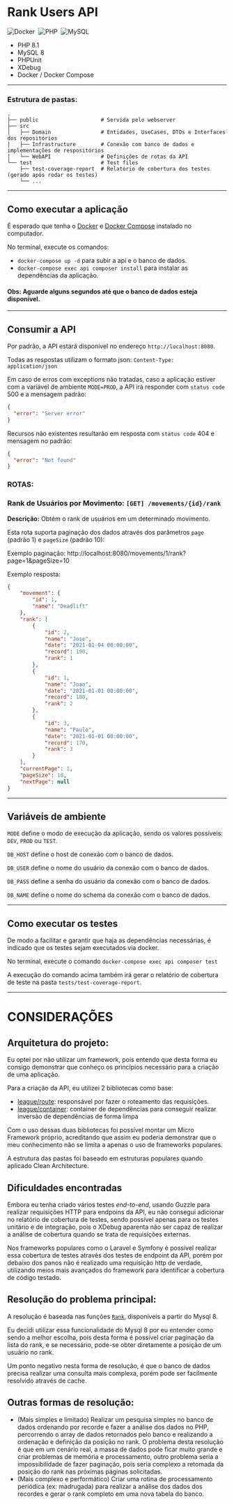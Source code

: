 # Rank Users API 
![Docker](https://img.shields.io/badge/docker-%230db7ed.svg?style=flat&logo=docker&logoColor=white)&nbsp;
![PHP](https://img.shields.io/badge/php-%23777BB4.svg?style=flat&logo=php&logoColor=white)&nbsp;
![MySQL](https://img.shields.io/badge/mysql-%2300f.svg?style=flat&logo=mysql&logoColor=white)&nbsp;

- PHP 8.1
- MySQL 8
- PHPUnit
- XDebug
- Docker / Docker Compose

---
### Estrutura de pastas:
    .
    ├── public                    # Servida pelo webserver
    ├── src
    │   ├── Domain                # Entidades, UseCases, DTOs e Interfaces dos repositórios
    │   ├── Infrastructure        # Conexão com banco de dados e implementações de respositórios
    │   └── WebAPI                # Definições de rotas da API
    └── test                      # Test files
        ├── test-coverage-report  # Relatório de cobertura dos testes (gerado após rodar os testes)
        └── ...

---

## Como executar a aplicação

É esperado que tenha o
[Docker](https://www.docker.com/get-started) e
[Docker Compose](https://docs.docker.com/compose/install/)
instalado no computador.

No terminal, execute os comandos:
- `docker-compose up -d` para subir a api e o banco de dados.
- `docker-compose exec api composer install` para instalar as dependências da aplicação.

#### Obs: Aguarde alguns segundos até que o banco de dados esteja disponível. 

---

## Consumir a API

Por padrão, a API estará disponível no endereço `http://localhost:8080`. 

Todas as respostas utilizam o formato json: `Content-Type: application/json` 

Em caso de erros com exceptions não tratadas, caso a aplicação estiver com a 
variável de ambiente `MODE=PROD`, a API irá responder com `status code` 500 e a mensagem padrão:
```json
{
  "error": "Server error"
}
```

Recursos não existentes resultarão em resposta com `status code` 404 e mensagem no padrão:

```json
{
  "error": "Not found"
}
```


### ROTAS:
### Rank de Usuários por Movimento: `[GET] /movements/{id}/rank`


**Descrição:** Obtém o rank de usuários em um determinado movimento. 


Esta rota suporta paginação dos dados através dos parâmetros `page` (padrão 1) e `pageSize` (padrão 10):

Exemplo paginação: http://localhost:8080/movements/1/rank?page=1&pageSize=10

Exemplo resposta:

```json
{
    "movement": {
        "id": 1,
        "name": "Deadlift"
    },
    "rank": [
        {
            "id": 2,
            "name": "Jose",
            "date": "2021-01-04 00:00:00",
            "record": 190,
            "rank": 1
        },
        {
            "id": 1,
            "name": "Joao",
            "date": "2021-01-01 00:00:00",
            "record": 180,
            "rank": 2
        },
        {
            "id": 3,
            "name": "Paulo",
            "date": "2021-01-01 00:00:00",
            "record": 170,
            "rank": 3
        }
    ],
    "currentPage": 1,
    "pageSize": 10,
    "nextPage": null
}
```

---

## Variáveis de ambiente
`MODE` define o modo de execução da aplicação, sendo os valores possíveis: `DEV`, `PROD` ou `TEST`.

`DB_HOST` define o host de conexão com o banco de dados.

`DB_USER` define o nome do usuário da conexão com o banco de dados.

`DB_PASS` define a senha do usuário da conexão com o banco de dados.

`DB_NAME` define o nome do schema da conexão com o banco de dados.

---

## Como executar os testes

De modo a facilitar e garantir que haja as dependências necessárias, é indicado que os testes sejam executados via docker.

No terminal, execute o comando `docker-compose exec api composer test`

A execução do comando acima também irá gerar o relatório de cobertura de teste na pasta `tests/test-coverage-report`.

---


# CONSIDERAÇÕES

## Arquitetura do projeto:
Eu optei por não utilizar um framework, pois entendo que desta forma eu consigo demonstrar que conheço os princípios necessário para a criação de uma aplicação. 

Para a criação da API, eu utilizei 2 bibliotecas como base:
- [league/route](https://route.thephpleague.com/): responsável por fazer o roteamento das requisições.
- [league/container](https://container.thephpleague.com/): container de dependências para conseguir realizar inversão de dependências de forma limpa

Com o uso dessas duas bibliotecas foi possível montar um Micro Framework próprio, acreditando que assim eu poderia demonstrar que o meu conhecimento não se limita a apenas o uso de frameworks populares.

A estrutura das pastas foi baseado em estruturas populares quando aplicado Clean Architecture.

## Dificuldades encontradas
Embora eu tenha criado vários testes _end-to-end_, usando Guzzle para realizar requisições HTTP para endpoins da API, 
eu não consegui adicionar no relatório de cobertura de testes, sendo possível apenas para os testes unitário e de integração,
pois o XDebug aparenta não ser capaz de realizar a análise de cobertura quando se trata de requisições externas. 

Nos frameworks populares como o Laravel e Symfony é possível realizar essa cobertura de testes através dos testes de endpoint da API, 
porém por debaixo dos panos não é realizado uma requisição http de verdade, utilizando meios mais avançados do framework para identificar
a cobertura de código testado.

## Resolução do problema principal:
A resolução é baseada nas funções [`Rank`](https://dev.mysql.com/doc/refman/8.0/en/window-function-descriptions.html), disponíveis a partir do Mysql 8.

Eu decidi utilizar essa funcionalidade do Mysql 8 por eu entender como sendo a melhor escolha, pois desta forma é possível criar 
paginação da lista do rank, e se necessário, pode-se obter diretamente a posição de um usuário no rank.

Um ponto negativo nesta forma de resolução, é que o banco de dados precisa realizar uma consulta mais complexa, porém pode ser facilmente resolvido através de cache.

## Outras formas de resolução:
- (Mais simples e limitado) Realizar um pesquisa simples no banco de dados ordenando por recorde e fazer a análise dos dados no PHP, 
percorrendo o array de dados retornados pelo banco e realizando a ordenação e definição da posição no rank. 
O problema desta resolução é que em um cenário real, a massa de dados pode ficar muito grande e criar problemas de memória e processamento, 
outro problema seria a impossibilidade de fazer paginação, pois seria complexo a retomada da posição do rank nas próximas páginas solicitadas.
- (Mais complexo e performático) Criar uma rotina de processamento periódica (ex: madrugada) para realizar a análise dos dados dos recordes
e gerar o rank completo em uma nova tabela do banco.
